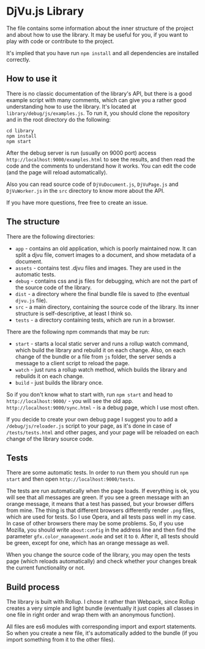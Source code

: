 # DjVu.js Library

The file contains some information about the inner structure of the project and about how to use the library. It may be useful for you, if you want to play with code or contribute to the project. 

It's implied that you have run `npm install` and all dependencies are installed correctly.

## How to use it

There is no classic documentation of the library's API, but there is a good example script with many comments, which can give you a rather good understanding how to use the library.
It's located at `library/debug/js/examples.js`.
To run it, you should clone the repository and in the root directory do the following:

```
cd library
npm install
npm start
```

After the debug server is run (usually on 9000 port) access `http://localhost:9000/examples.html` to see the results, and then read the code
and the comments to understand how it works. You can edit the code (and the page will reload automatically).

Also you can read source code of `DjVuDocument.js`, `DjVuPage.js` and `DjVuWorker.js` in the `src` directory to know more about the API.

If you have more questions, free free to create an issue.

## The structure

There are the following directories: 

- `app`  - contains an old application, which is poorly maintained now. It can split a djvu file, convert images to a document, and show metadata of a document. 
- `assets` - contains test .djvu files and images. They are used in the automatic tests. 
- `debug` - contains css and js files for debugging, which are not the part of the source code of the library.
- `dist` - a directory where the final bundle file is saved to (the eventual `djvu.js` file).
- `src` - a main directory, containing the source code of the library. Its inner structure is self-descriptive, at least I think so. 
- `tests` - a directory containing tests, which are run in a browser. 

There are the following npm commands that may be run: 

- `start` - starts a local static server and runs a rollup watch command, which build the library and rebuild it on each change. Also, on each change of the bundle or a file from `js` folder, the server sends a message to a client script to reload the page. 
- `watch` - just runs a rollup watch method, which builds the library and rebuilds it on each change.
- `build` - just builds the library once. 

So if you don't know what to start with, run `npm start` and head to `http://localhost:9000/` - you will see the old app.  
`http://localhost:9000/sync.html` - is a debug page, which I use most often. 

If you decide to create your own debug page I suggest you to add a `/debug/js/reloader.js` script to your page, as it's done in case of `/tests/tests.html` and other pages, and your page will be reloaded on each change of the library source code. 

## Tests

There are some automatic tests. In order to run them you should run `npm start` and then open `http://localhost:9000/tests`. 

The tests are run automatically when the page loads. If everything is ok, you will see that all messages are green. If you see a green message with an orange message, it means that a test has passed, but your browser differs from mine. The thing is that different browsers differently render `.png` files, which are used for tests. So I use Opera, and all tests pass well in my case. In case of other browsers there may be some problems. So, if you use Mozilla, you should write `about:config` in the address line and then find the parameter `gfx.color_management.mode` and set it to `0`. After it, all tests should be green, except for one, which has an orange message as well. 

When you change the source code of the library, you may open the tests page (which reloads automatically) and check whether your changes break the current functionality or not. 

## Build process

The library is built with Rollup. I chose it rather than Webpack, since Rollup creates a very simple and light bundle (eventually it just copies all classes in one file in right order and wrap them with an anonymous function). 

All files are es6 modules with corresponding import and export statements. So when you create a new file, it's automatically added to the bundle (if you import something from it to the other files). 